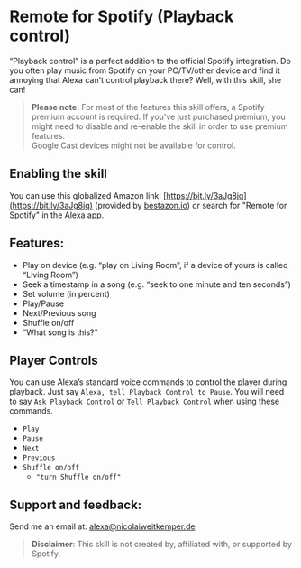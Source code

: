 # Remote for Spotify (Playback control)

“Playback control” is a perfect addition to the official Spotify integration. Do you often play music from Spotify on your PC/TV/other device and find it annoying that Alexa can't control playback there? Well, with this skill, she can!  

> **Please note:** 
> For most of the features this skill offers, a Spotify premium account is required. If you've just purchased premium, you might need to disable and re-enable the skill in order to use premium features.  
Google Cast devices might not be available for control.  

## Enabling the skill
You can use this globalized Amazon link: [https://bit.ly/3aJg8jq](https://bit.ly/3aJg8jq) (provided by [bestazon.io](https://bestazon.io)) or search for "Remote for Spotify" in the Alexa app.
  
## Features:  
- Play on device (e.g. “play on Living Room”, if a device of yours is called “Living Room”)  
- Seek a timestamp in a song (e.g. “seek to one minute and ten seconds”)  
- Set volume (in percent)  
- Play/Pause  
- Next/Previous song  
- Shuffle on/off  
- “What song is this?”  
  

## Player Controls

You can use Alexa’s standard voice commands to control the player during playback. Just say `Alexa, tell Playback Control to Pause`. You will need to say `Ask Playback Control` or `Tell Playback Control` when using these commands.
* `Play`
* `Pause`
* `Next`
* `Previous`
* `Shuffle on/off`
	* `"turn Shuffle on/off"`

## Support and feedback:  
Send me an email at: alexa@nicolaiweitkemper.de  
  
>**Disclaimer**: This skill is not created by, affiliated with, or supported by Spotify.
